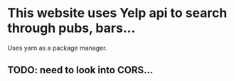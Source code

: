 # This website uses Yelp api to search through pubs, bars...

Uses yarn as a package manager.

## TODO: need to look into CORS...
